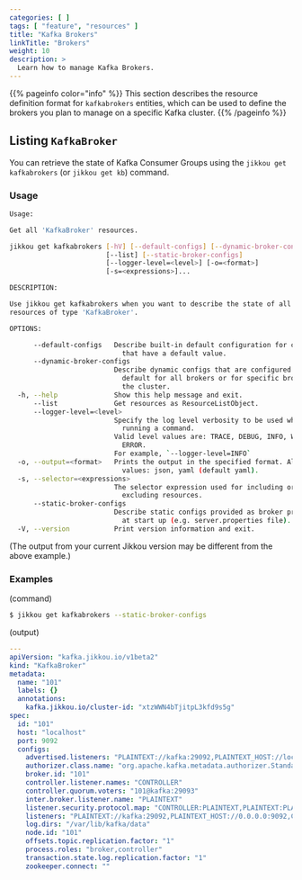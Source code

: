 ```yaml
---
categories: [ ]
tags: [ "feature", "resources" ]
title: "Kafka Brokers"
linkTitle: "Brokers"
weight: 10
description: >
  Learn how to manage Kafka Brokers.
---
```


{{% pageinfo color="info" %}}
This section describes the resource definition format for `kafkabrokers` entities, which can be used to define the
brokers you plan to manage on a specific Kafka cluster.
{{% /pageinfo %}}

## Listing `KafkaBroker`

You can retrieve the state of Kafka Consumer Groups using the `jikkou get kafkabrokers` (or `jikkou get kb`) command.

### Usage

```bash
Usage:

Get all 'KafkaBroker' resources.

jikkou get kafkabrokers [-hV] [--default-configs] [--dynamic-broker-configs]
                        [--list] [--static-broker-configs]
                        [--logger-level=<level>] [-o=<format>]
                        [-s=<expressions>]...

DESCRIPTION:

Use jikkou get kafkabrokers when you want to describe the state of all
resources of type 'KafkaBroker'.

OPTIONS:

      --default-configs   Describe built-in default configuration for configs
                            that have a default value.
      --dynamic-broker-configs
                          Describe dynamic configs that are configured as
                            default for all brokers or for specific broker in
                            the cluster.
  -h, --help              Show this help message and exit.
      --list              Get resources as ResourceListObject.
      --logger-level=<level>
                          Specify the log level verbosity to be used while
                            running a command.
                          Valid level values are: TRACE, DEBUG, INFO, WARN,
                            ERROR.
                          For example, `--logger-level=INFO`
  -o, --output=<format>   Prints the output in the specified format. Allowed
                            values: json, yaml (default yaml).
  -s, --selector=<expressions>
                          The selector expression used for including or
                            excluding resources.
      --static-broker-configs
                          Describe static configs provided as broker properties
                            at start up (e.g. server.properties file).
  -V, --version           Print version information and exit.

```

(The output from your current Jikkou version may be different from the above example.)

### Examples

(command)

```bash
$ jikkou get kafkabrokers --static-broker-configs
```

(output)

```yaml
---
apiVersion: "kafka.jikkou.io/v1beta2"
kind: "KafkaBroker"
metadata:
  name: "101"
  labels: {}
  annotations:
    kafka.jikkou.io/cluster-id: "xtzWWN4bTjitpL3kfd9s5g"
spec:
  id: "101"
  host: "localhost"
  port: 9092
  configs:
    advertised.listeners: "PLAINTEXT://kafka:29092,PLAINTEXT_HOST://localhost:9092"
    authorizer.class.name: "org.apache.kafka.metadata.authorizer.StandardAuthorizer"
    broker.id: "101"
    controller.listener.names: "CONTROLLER"
    controller.quorum.voters: "101@kafka:29093"
    inter.broker.listener.name: "PLAINTEXT"
    listener.security.protocol.map: "CONTROLLER:PLAINTEXT,PLAINTEXT:PLAINTEXT,PLAINTEXT_HOST:PLAINTEXT"
    listeners: "PLAINTEXT://kafka:29092,PLAINTEXT_HOST://0.0.0.0:9092,CONTROLLER://kafka:29093"
    log.dirs: "/var/lib/kafka/data"
    node.id: "101"
    offsets.topic.replication.factor: "1"
    process.roles: "broker,controller"
    transaction.state.log.replication.factor: "1"
    zookeeper.connect: ""
```